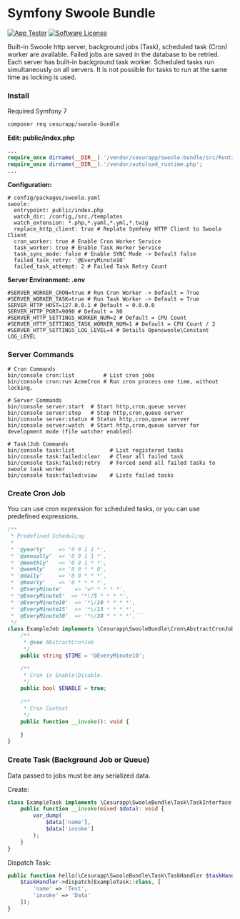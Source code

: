 # Symfony Swoole Bundle

[![App Tester](https://github.com/cesurapp/swoole-bundle/actions/workflows/testing.yaml/badge.svg)](https://github.com/cesurapp/swoole-bundle/actions/workflows/testing.yaml)
[![Software License](https://img.shields.io/badge/license-MIT-brightgreen.svg?logo=Unlicense)](LICENSE.md)

Built-in Swoole http server, background jobs (Task), scheduled task (Cron) worker are available.
Failed jobs are saved in the database to be retried. Each server has built-in background task worker.
Scheduled tasks run simultaneously on all servers. It is not possible for tasks to run at the same time as locking is used.

### Install 
Required Symfony 7
```bash
composer req cesurapp/swoole-bundle
```

__Edit: public/index.php__
```php
...
require_once dirname(__DIR__).'/vendor/cesurapp/swoole-bundle/src/Runtime/entrypoint.php';
require_once dirname(__DIR__).'/vendor/autoload_runtime.php';
...
```

__Configuration:__
```shell
# config/packages/swoole.yaml
swoole:
  entrypoint: public/index.php
  watch_dir: /config,/src,/templates
  watch_extension: *.php,*.yaml,*.yml,*.twig
  replace_http_client: true # Replate Symfony HTTP Client to Swoole Client 
  cron_worker: true # Enable Cron Worker Service
  task_worker: true # Enable Task Worker Service
  task_sync_mode: false # Enable SYNC Mode -> Default false
  failed_task_retry: '@EveryMinute10'
  failed_task_attempt: 2 # Failed Task Retry Count
```

__Server Environment: .env__
```dotenv
#SERVER_WORKER_CRON=true # Run Cron Worker -> Default = True
#SERVER_WORKER_TASK=true # Run Task Worker -> Default = True
SERVER_HTTP_HOST=127.0.0.1 # Default = 0.0.0.0
SERVER_HTTP_PORT=9090 # Default = 80
#SERVER_HTTP_SETTINGS_WORKER_NUM=2 # Default = CPU Count
#SERVER_HTTP_SETTINGS_TASK_WORKER_NUM=1 # Default = CPU Count / 2
#SERVER_HTTP_SETTINGS_LOG_LEVEL=4 # Details Openswoole\Constant LOG_LEVEL
```

### Server Commands
```shell
# Cron Commands
bin/console cron:list         # List cron jobs
bin/console cron:run AcmeCron # Run cron process one time, without locking.

# Server Commands
bin/console server:start  # Start http,cron,queue server
bin/console server:stop   # Stop http,cron,queue server
bin/console server:status # Status http,cron,queue server
bin/console server:watch  # Start http,cron,queue server for development mode (file watcher enabled)

# Task|Job Commands
bin/console task:list           # List registered tasks
bin/console task:failed:clear   # Clear all failed task
bin/console task:failed:retry   # Forced send all failed tasks to swoole task worker
bin/console task:failed:view    # Lists failed tasks
```

### Create Cron Job
You can use cron expression for scheduled tasks, or you can use predefined expressions.

```php
/**
 * Predefined Scheduling
 *
 * '@yearly'    => '0 0 1 1 *',
 * '@annually'  => '0 0 1 1 *',
 * '@monthly'   => '0 0 1 * *',
 * '@weekly'    => '0 0 * * 0',
 * '@daily'     => '0 0 * * *',
 * '@hourly'    => '0 * * * *',
 * '@EveryMinute'    => 'w* * * * *',
 * "@EveryMinute5'  => '*\/5 * * * *',
 * '@EveryMinute10'  => '*\/10 * * * *',
 * '@EveryMinute15'  => '*\/15 * * * *',
 * '@EveryMinute30'  => '*\/30 * * * *',```
 */
class ExampleJob implements \Cesurapp\SwooleBundle\Cron\AbstractCronJob {
    /**
     * @see AbstractCronJob
     */
    public string $TIME = '@EveryMinute10';

    /**
     * Cron is Enable|Disable.
     */
    public bool $ENABLE = true;
    
    /**
     * Cron Context 
     */
    public function __invoke(): void {
    
    }
}
```

### Create Task (Background Job or Queue)
Data passed to jobs must be any serialized data.

Create:
```php
class ExampleTask implements \Cesurapp\SwooleBundle\Task\TaskInterface {
    public function __invoke(mixed $data): void {
        var_dump(
            $data['name'],
            $data['invoke']
        );
    }
}
```

Dispatch Task:
```php
public function hello(\Cesurapp\SwooleBundle\Task\TaskHandler $taskHandler) {
    $taskHandler->dispatch(ExampleTask::class, [
        'name' => 'Test',
        'invoke' => 'Data'
    ]);
}
```